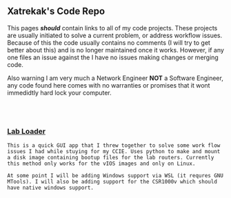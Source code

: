 ## Xatrekak's Code Repo

This pages **_should_** contain links to all of my code projects. These projects are usually initiated to solve a current problem, or address workflow issues. Because of this the code usually contains no comments (I will try to get better about this) and is no longer maintained once it works. However, if any one files an issue against the I have no issues making changes or merging code.

Also warning I am very much a Network Engineer **NOT** a Software Engineer, any code found here comes with no warranties or promises that it wont immedidtly hard lock your computer. 

<br/>
<br/>

### [Lab Loader](https://xatrekak.github.io/lab-loader/)

`This is a quick GUI app that I threw together to solve some work flow issues I had while stuying for my CCIE. Uses python to make and mount a disk image containing bootup files for the lab routers. Currently this method only works for the vIOS images and only on Linux.`

`At some point I will be adding Windows support via WSL (it requres GNU MTools). I will also be adding support for the CSR1000v which should have native windows support.`
